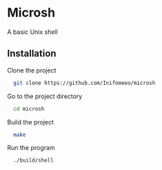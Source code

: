# Microsh
A basic Unix shell

## Installation

Clone the project

```bash
  git clone https://github.com/Inifomeeo/microsh
```

Go to the project directory

```bash
  cd microsh
```

Build the project

```bash
  make
```

Run the program

```bash
  ./build/shell
```